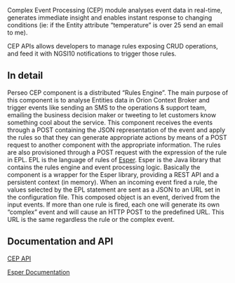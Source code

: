 Complex Event Processing (CEP) module analyses event data in real-time, generates immediate insight and enables instant response to changing conditions (ie: if the Entity attribute “temperature” is over 25 send an email to me).

CEP APIs allows developers to manage rules exposing CRUD operations, and feed it with NGSI10 notifications to trigger those rules.

## In detail

Perseo CEP component is a distributed “Rules Engine”. The main purpose of this component is to analyse Entities data in Orion Context Broker and trigger events like sending an SMS to the operations & support team, emailing the business decision maker or tweeting to let customers know something cool about the service.
This component receives the events through a POST containing the JSON representation of the event and apply the rules so that they can generate appropriate actions by means of a POST request to another component with the appropriate information. The rules are also provisioned through a POST request with the expression of the rule in EPL.
EPL is the language of rules of [Esper](http://www.espertech.com/products/esper.php). Esper is the Java library that contains the rules engine and event processing logic. Basically the component is a wrapper for the Esper library, providing a REST API and a persistent context (in memory).
When an incoming event fired a rule, the values selected by the EPL statement are sent as a JSON to an URL set in the configuration file. This composed object is an event, derived from the input events. If more than one rule is fired, each one will generate its own “complex” event and will cause an HTTP POST to the predefined URL. This URL is the same regardless the rule or the complex event.

## Documentation and API

[CEP API](https://github.com/telefonicaid/perseo-core)

[Esper Documentation](http://www.espertech.com/esper/documentation.php)

